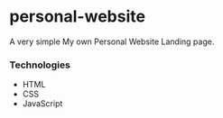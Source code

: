 # personal-website
A very simple My own Personal Website Landing page.

### Technologies 
* HTML
* CSS
* JavaScript

